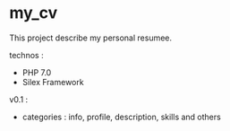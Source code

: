 # my_cv

This project describe my personal resumee.

technos :
- PHP 7.0
- Silex Framework

v0.1 : 
- categories : info, profile, description, skills and others
